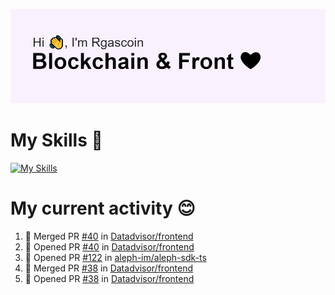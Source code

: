 <!--
**Rgascoin/Rgascoin** is a ✨ _special_ ✨ repository because its `README.md` (this file) appears on your GitHub profile.
-->

![image info](./header.png)


# My Skills 🌟

[![My Skills](https://skillicons.dev/icons?i=solidity,nextjs,tailwind,react,nodejs,ts,docker,jest,py,postgres,git,bash,cpp)](https://skillicons.dev)


# My current activity 😊

<!--START_SECTION:activity-->
1. 🎉 Merged PR [#40](https://github.com/Datadvisor/frontend/pull/40) in [Datadvisor/frontend](https://github.com/Datadvisor/frontend)
2. 💪 Opened PR [#40](https://github.com/Datadvisor/frontend/pull/40) in [Datadvisor/frontend](https://github.com/Datadvisor/frontend)
3. 💪 Opened PR [#122](https://github.com/aleph-im/aleph-sdk-ts/pull/122) in [aleph-im/aleph-sdk-ts](https://github.com/aleph-im/aleph-sdk-ts)
4. 🎉 Merged PR [#38](https://github.com/Datadvisor/frontend/pull/38) in [Datadvisor/frontend](https://github.com/Datadvisor/frontend)
5. 💪 Opened PR [#38](https://github.com/Datadvisor/frontend/pull/38) in [Datadvisor/frontend](https://github.com/Datadvisor/frontend)
<!--END_SECTION:activity-->

